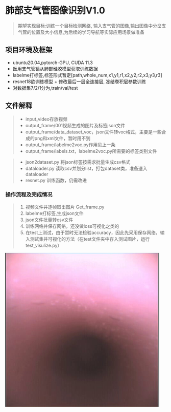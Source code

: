 # 肺部支气管图像识别V1.0
> 期望实现目标:训练一个目标检测网络, 输入支气管的图像,输出图像中分岔支气管的位置及大小信息,为后续的学习导航等实际应用场景做准备

## 项目环境及框架
-  ubuntu20.04,pytorch-GPU, CUDA 11.3
-  医用支气管镜从肺部硅胶模型获取训练数据
-  labelme打标签,标签形式暂定[path,whole_num,x1,y1,r1,x2,y2,r2,x3,y3,r3]
-  resnet18欲训练模型 + 修改最后一层全连接层, 冻结卷积层参数训练
-  对数据集7/2/1分为,train/val/test

## 文件解释
> - input_video存放视频
> - output_frame/001视频生成的图片及标签json文件
> - output_frame/data_dataset_voc，json文件转voc格式，主要是一些合成的png和xml文件，暂时用不到
> - output_frame/labelme2voc.py作用见上一条
> - output_frame/labels.txt，labelme2voc.py所需要的标签类别文件

> - json2dataset.py 将json标签按需求批量生成csv格式
> - dataloader.py 读取csv并划分list，打包dataset类，准备送入dataloader
> - resnet.py 训练函数，仍需改进

### 操作流程及完成情况

> 1. 视频文件并逐帧取出图片 Get_frame.py
> 2. labelme打标签,生成json文件 
> 3. json文件批量转csv文件
> 4. 训练网络并保存网络，还没做loss可视化之类的
> 5. 在test上测试，由于暂时无法检验accuracy，因此先采用保存网络，输入测试集并可视化的方法（在test文件夹中存入测试图片，运行test_visulize.py）

![avatar](/1.jpg)


